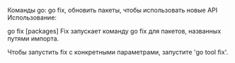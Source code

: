 Команды go: go fix, обновить пакеты, чтобы использовать новые API
Использование:


go fix [packages]
Fix запускает команду go fix для пакетов, названных путями импорта.

Чтобы запустить fix с конкретными параметрами, запустите 'go tool fix'.
